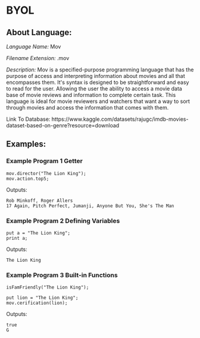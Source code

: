# BYOL
## About Language: 

<p><em>Language Name:</em> Mov</p>

<p><em>Filename Extension:</em> .mov</p>

<p><em>Description:</em> Mov is a specified-purpose programming language that has the purpose of access and interpreting information about movies and all that encompasses them. It's syntax is designed to be straightforward and easy to read for the user. Allowing the user the ability to access a movie data base of movie reviews and information to complete certain task. This language is ideal for movie reviewers and watchers that want a way to sort through movies and access the information that comes with them.</p>

<p>Link To Database: https://www.kaggle.com/datasets/rajugc/imdb-movies-dataset-based-on-genre?resource=download </p>

## Examples: 

### Example Program 1 Getter

```
mov.director("The Lion King");
mov.action.top5;
```

<p>Outputs:</p>

```
Rob Minkoff, Roger Allers
17 Again, Pitch Perfect, Jumanji, Anyone But You, She's The Man
```

### Example Program 2  Defining Variables

```
put a = "The Lion King";
print a; 
```

<p>Outputs:</p>

```
The Lion King
```

### Example Program 3 Built-in Functions

```
isFamFriendly("The Lion King");

put lion = "The Lion King";
mov.cerification(lion);
```

<p>Outputs:</p>

```
true
G
```
